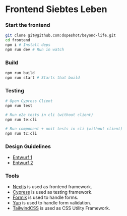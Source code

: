 # Frontend Siebtes Leben

### Start the frontend

```sh
git clone git@github.com:dopeshot/beyond-life.git
cd frontend
npm i # Install deps
npm run dev # Run in watch
```

### Build

```sh
npm run build
npm run start # Starts that build
```

### Testing

```sh
# Open Cypress Client
npm run test

# Run e2e tests in cli (without client)
npm run te:cli

# Run component + unit tests in cli (without client)
npm run tc:cli
```

### Design Guidelines

- [Entwurf 1](https://xd.adobe.com/view/2ab1e96c-ee16-4089-b7a6-39cb1e78a9d8-7fe2/)
- [Entwurf 2](https://xd.adobe.com/view/59069299-3ece-4bf1-b5b1-45dd53a5bab8-0c55/)

### Tools

- [Nextjs](https://nextjs.org/) is used as frontend framework.
- [Cypress](https://www.cypress.io/) is used as testing framework.
- [Formik](https://formik.org/) is used to handle forms.
- [Yup](https://www.npmjs.com/package/yup) is used to handle form validation.
- [TailwindCSS](https://tailwindcss.com/) is used as CSS Utility Framework.
